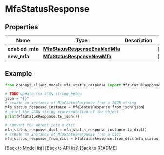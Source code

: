 # MfaStatusResponse


## Properties

Name | Type | Description | Notes
------------ | ------------- | ------------- | -------------
**enabled_mfa** | [**MfaStatusResponseEnabledMfa**](MfaStatusResponseEnabledMfa.md) |  | [optional] 
**new_mfa** | [**MfaStatusResponseNewMfa**](MfaStatusResponseNewMfa.md) |  | [optional] 

## Example

```python
from openapi_client.models.mfa_status_response import MfaStatusResponse

# TODO update the JSON string below
json = "{}"
# create an instance of MfaStatusResponse from a JSON string
mfa_status_response_instance = MfaStatusResponse.from_json(json)
# print the JSON string representation of the object
print(MfaStatusResponse.to_json())

# convert the object into a dict
mfa_status_response_dict = mfa_status_response_instance.to_dict()
# create an instance of MfaStatusResponse from a dict
mfa_status_response_from_dict = MfaStatusResponse.from_dict(mfa_status_response_dict)
```
[[Back to Model list]](../README.md#documentation-for-models) [[Back to API list]](../README.md#documentation-for-api-endpoints) [[Back to README]](../README.md)


